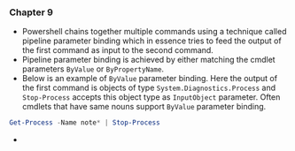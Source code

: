 ### Chapter 9

* Powershell chains together multiple commands using a technique called pipeline parameter binding which in essence tries to feed the output of the first command as input to the second command.
* Pipeline parameter binding is achieved by either matching the cmdlet parameters `ByValue` or `ByPropertyName`. 
* Below is an example of `ByValue` parameter binding. Here the output of the first command is objects of type `System.Diagnostics.Process` and `Stop-Process` accepts this object type as `InputObject` parameter. Often cmdlets that have same nouns support `ByValue` parameter binding.

```powershell
Get-Process -Name note* | Stop-Process
```

* 


